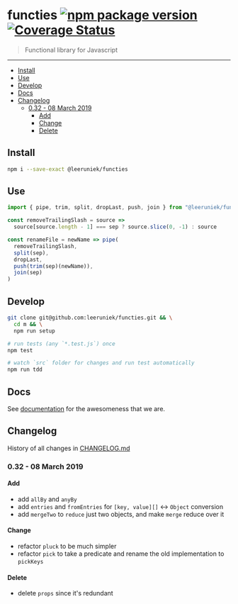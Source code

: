 # functies [![npm package version](https://badge.fury.io/js/%40leeruniek%2Ffuncties.svg)](https://badge.fury.io/js/%40leeruniek%2Ffuncties) [![Coverage Status](https://coveralls.io/repos/github/Leeruniek/functies/badge.svg?branch=master)](https://coveralls.io/github/Leeruniek/functies?branch=master)

> Functional library for Javascript 

---

<!-- vim-markdown-toc GFM -->

* [Install](#install)
* [Use](#use)
* [Develop](#develop)
* [Docs](#docs)
* [Changelog](#changelog)
  * [0.32 - 08 March 2019](#032---08-march-2019)
    * [Add](#add)
    * [Change](#change)
    * [Delete](#delete)

<!-- vim-markdown-toc -->

## Install

```bash
npm i --save-exact @leeruniek/functies
```

## Use

```js
import { pipe, trim, split, dropLast, push, join } from "@leeruniek/functies"

const removeTrailingSlash = source =>
  source[source.length - 1] === sep ? source.slice(0, -1) : source

const renameFile = newName => pipe(
  removeTrailingSlash,
  split(sep),
  dropLast,
  push(trim(sep)(newName)),
  join(sep)
)
```

## Develop

```bash
git clone git@github.com:leeruniek/functies.git && \
  cd m && \
  npm run setup

# run tests (any `*.test.js`) once
npm test

# watch `src` folder for changes and run test automatically
npm run tdd
```

## Docs

See [documentation](https://leeruniek.github.io/functies/) for the awesomeness that we are.

## Changelog

History of all changes in [CHANGELOG.md](CHANGELOG.md)

### 0.32 - 08 March 2019

#### Add

- add `allBy` and `anyBy`
- add `entries` and `fromEntries` for `[key, value][]` <-> `Object` conversion
- add `mergeTwo` to `reduce` just two objects, and make `merge` reduce over it
  
#### Change

- refactor `pluck` to be much simpler
- refactor `pick` to take a predicate and rename the old implementation to `pickKeys`

#### Delete

- delete `props` since it's redundant

